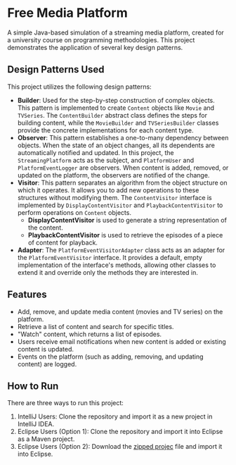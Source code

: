 # Free Media Platform

A simple Java-based simulation of a streaming media platform, created for a university course on programming methodologies. This project demonstrates the application of several key design patterns.

## Design Patterns Used

This project utilizes the following design patterns:

- **Builder**: Used for the step-by-step construction of complex objects. This pattern is implemented to create `Content` objects like `Movie` and `TVSeries`. The `ContentBuilder` abstract class defines the steps for building content, while the `MovieBuilder` and `TVSeriesBuilder` classes provide the concrete implementations for each content type.
- **Observer**: This pattern establishes a one-to-many dependency between objects. When the state of an object changes, all its dependents are automatically notified and updated. In this project, the `StreamingPlatform` acts as the subject, and `PlatformUser` and `PlatformEventLogger` are observers. When content is added, removed, or updated on the platform, the observers are notified of the change.
- **Visitor**: This pattern separates an algorithm from the object structure on which it operates. It allows you to add new operations to these structures without modifying them. The `ContentVisitor` interface is implemented by `DisplayContentVisitor` and `PlaybackContentVisitor` to perform operations on `Content` objects.
  - **DisplayContentVisitor** is used to generate a string representation of the content.
  - **PlaybackContentVisitor** is used to retrieve the episodes of a piece of content for playback.
- **Adapter**: The `PlatformEventVisitorAdapter` class acts as an adapter for the `PlatformEventVisitor` interface. It provides a default, empty implementation of the interface's methods, allowing other classes to extend it and override only the methods they are interested in.

## Features

- Add, remove, and update media content (movies and TV series) on the platform.
- Retrieve a list of content and search for specific titles.
- "Watch" content, which returns a list of episodes.
- Users receive email notifications when new content is added or existing content is updated.
- Events on the platform (such as adding, removing, and updating content) are logged.

## How to Run

There are three ways to run this project:

1. IntelliJ Users: Clone the repository and import it as a new project in IntelliJ IDEA.
2. Eclipse Users (Option 1): Clone the repository and import it into Eclipse as a Maven project.
3. Eclipse Users (Option 2): Download the [zipped projec]() file and import it into Eclipse.